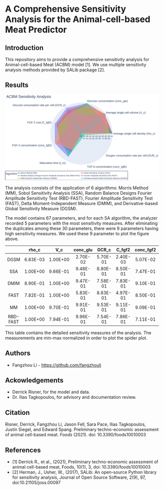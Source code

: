 # A Comprehensive Sensitivity Analysis for the Animal-cell-based Meat Predictor

## Introduction

This repository aims to provide a comprehensive sensitivity analysis for Animal-cell-based Meat (ACBM) model [1]. We use multiple sensitivity analysis methods provided by SALib package [2].

## Results

![fig](/2020_Artificial_Meat/fig/spiderplot.png)

The analysis consists of the application of 6 algorithms: Morris Method (MM), Sobol Sensitivity Analysis (SSA), Random Balance Designs Fourier Amplitude Sensitivity Test (RBD-FAST), Fourier Amplitude Sensitivity Test (FAST), Delta Moment-Independent Measure (DMIM), and Derivative-based Global Sensitivity Measure (DGSM).

The model contains 67 parameters, and for each SA algorithm, the analyzer recorded 5 parameters with the most sensitivity measures. After eliminating the duplicates among these 30 parameters, there were 9 parameters having high sensitivity measures. We used these 9 parameter to plot the figure above.

|          | rho_c    | V_c      | conc_glu | GCR_c    | C_fgf2   | conc_fgf2 | t_m      | conc_tgfb | OUR_c    |
| :-: | :-: | :-: | :-: | :-: | :-: | :-: | :-: | :-: | :-: |
| DGSM     | 6.83E-03 | 1.00E+00 | 2.70E-02 | 5.70E-01 | 2.40E-03 | 5.07E-02  | 8.03E-03 | 4.93E-02  | 8.68E-02 |
| SSA      | 1.00E+00 | 9.66E-01 | 9.48E-01 | 8.80E-01 | 8.50E-01 | 7.47E-01  | 6.95E-01 | 2.16E-03  | 1.69E-03 |
| DMIM     | 8.90E-01 | 1.00E+00 | 9.47E-01 | 7.58E-01 | 7.83E-01 | 9.10E-01  | 5.98E-01 | 1.37E-02  | 5.13E-02 |
| FAST     | 7.82E-01 | 1.00E+00 | 5.83E-01 | 8.63E-01 | 4.97E-01 | 8.50E-01  | 6.94E-01 | 1.59E-04  | 1.93E-06 |
| MM       | 1.00E+00 | 9.70E-01 | 9.91E-01 | 9.53E-01 | 9.11E-01 | 9.09E-01  | 8.62E-01 | 1.44E-02  | 1.22E-08 |
| RBD-FAST | 1.00E+00 | 7.94E-01 | 9.96E-01 | 7.54E-01 | 7.86E-01 | 7.11E-01  | 8.22E-01 | 1.39E-01  | 7.48E-02 |

This table contains the detailed sensitivity measures of the analysis. The measurements are min-max normalized in order to plot the spider plot.

## Authors

- Fangzhou Li - https://github.com/fangzhouli

## Ackowledgements

- Derrick Risner, for the model and data.
- Dr. Ilias Tagkopoulos, for advisory and documentation review.

## Citation

Risner, Derrick, Fangzhou Li, Jason Fell, Sara Pace, Ilias Tagkopoulos, Justin Siegel, and Edward Spang. Preliminary techno-economic assessment of animal cell-based meat. *Foods* (2021). doi: 10.3390/foods10010003

## References

- [1] Derrick R., et al., (2021), Preliminary techno-economic assessment of animal cell-based meat, Foods, 10(1), 3, doi: 10.3390/foods10010003
- [2] Herman, J., Usher, W., (2017), SALib: An open-source Python library for sensitivity analysis, Journal of Open Source Software, 2(9), 97, doi:10.21105/joss.00097
